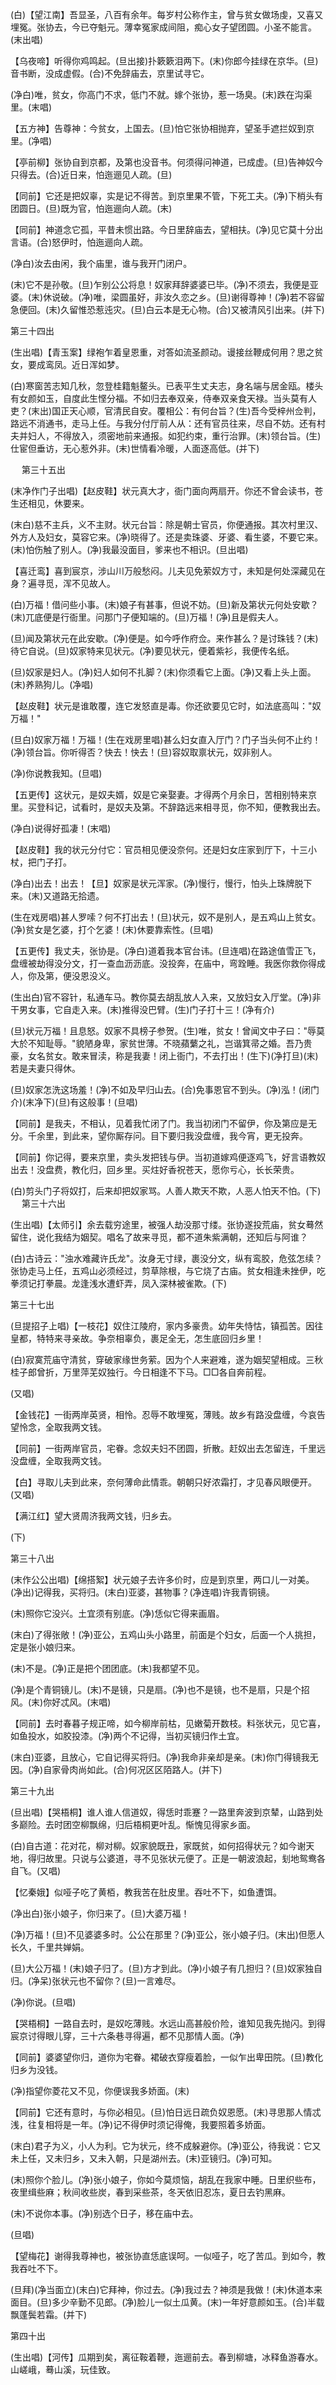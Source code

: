 <!-- { "loadSidebar": true } -->
(白)【望江南】吾显圣，八百有余年。每岁村公称作主，曾与贫女做场虔，又喜又埋冤。张协去，今已夺魁元。薄幸冤家成间阻，痴心女子望团圆。小圣不能言。(末出唱)

【乌夜啼】听得你鸡鸣起。(旦出接)扑簌簌泪两下。(末)你郎今挂绿在京华。(旦)音书断，没成虚假。(合)不免辞庙去，京里试寻它。

(净白)唯，贫女，你高门不求，低门不就。嫁个张协，惹一场臭。(末)跌在沟渠里。(末唱)

【五方神】告尊神：今贫女，上国去。(旦)怕它张协相抛弃，望圣手遮拦奴到京里。(净唱)

【亭前柳】张协自到京都，及第也没音书。何须得问神道，已成虚。(旦)告神奴今只得去。(合)近日来，怕迤逦见人疏。(旦)

【同前】它还是把奴辜，实是记不得苦。到京里果不管，下死工夫。(净)下梢头有团圆日。(旦)既为官，怕迤逦向人疏。(末)

【同前】神道念它孤，平昔未惯出路。今日里辞庙去，望相扶。(净)见它莫十分出言语。(合)怒伊时，怕迤逦向人疏。

(净白)汝去由闲，我个庙里，谁与我开门闭户。

(末)它不是孙敬。(旦)乍别公公将息！奴家拜辞婆婆已毕。(净)不须去，我便是亚婆。(末)休说破。(净)唯，梁圆虽好，非汝久恋之乡。(旦)谢得尊神！(净)若不容留急便回。(末)久留惟恐惹迍灾。(旦)白云本是无心物。(合)又被清风引出来。(并下)


第三十四出

(生出唱)【青玉案】绿袍乍着皇恩重，对答如流圣颜动。谩接丝鞭成何用？思之贫女，要成鸾凤。近日浑如梦。

(白)寒窗苦志知几秋，忽登桂籍魁鳌头。已表平生丈夫志，身名端与居金瓯。楼头有女颜如玉，自度此生悭分福。不如归去奉双亲，侍奉双亲食天禄。当头莫有人吏？(末出)国正天心顺，官清民自安。覆相公：有何台旨？(生)吾今受梓州佥判，路远不消通书，走马上任。与我分付厅前人从：还有官员往来，尽自不妨。还有村夫并妇人，不得放入，须密地前来通报。如犯约束，重行治罪。(末)领台旨。(生)仕宦但垂访，无心惹外非。(末)世情看冷暖，人面逐高低。(并下)

　
第三十五出

(末净作门子出唱)【赵皮鞋】状元真大才，衙门面向两扇开。你还不曾会读书，苍生还相见，休要来。

(末白)慈不主兵，义不主财。状元台旨：除是朝士官员，你便通报。其次村里汉、外方人及妇女，莫容它来。(净)晓得了。还是卖珠婆、牙婆、看生婆，不要它来。(末)怕伤触了别人。(净)我最没面目，爹来也不相识。(旦出唱)

【喜迁鸾】喜到宸京，涉山川万般愁闷。儿夫见免萦奴方寸，未知是何处深藏见在身？遍寻觅，浑不见故人。

(白)万福！借问些小事。(末)娘子有甚事，但说不妨。(旦)新及第状元何处安歇？(末)兀底便是行衙里。问那门子便知端的。(旦)万福！(净)且是假夫人。

(旦)闻及第状元在此安歇。(净)便是。如今呼作府佥。来作甚么？是讨珠钱？(末)待它自说。(旦)奴家特来见状元。(净)要见状元，便着紫衫，我便传名纸。

(旦)奴家是妇人。(净)妇人如何不扎脚？(末)你须看它上面。(净)又看上头上面。(末)养熟狗儿。(净唱)

【赵皮鞋】状元是谁敢覆，连它发怒直是毒。你还欲要见它时，如法底高叫："奴万福！"

(旦白)奴家万福！万福！(生在戏房里唱)甚么妇女直入厅门？门子当头何不止约！(净)领台旨。你听得否？快去！快去！(旦)容奴取禀状元，奴非别人。

(净)你说教我知。(旦唱)

【五更传】这状元，是奴夫婿，奴是它亲娶妻。才得两个月余日，苦相别特来京里。买登科记，试看时，是奴夫及第。不辞路远来相寻觅，你不知，便教我出去。

(净白)说得好孤凄！(末唱)

【赵皮鞋】我的状元分付它：官员相见便没奈何。还是妇女庄家到厅下，十三小杖，把门子打。

(净白)出去！出去！【旦】奴家是状元浑家。(净)慢行，慢行，怕头上珠牌脱下来。(末)又道路无拾遗。

(生在戏房唱)甚人罗嗦？何不打出去！(旦)状元，奴不是别人，是五鸡山上贫女。(净)贫女是乞婆，打个乞婆！(末)休要靠索性。(旦唱)

【五更传】我丈夫，张协是。(净白)道着我本官台讳。(旦连唱)在路途值雪正飞，盘缠被劫得没分文，打一查血沥沥底。没投奔，在庙中，弯跧睡。我医你救你得成人，你及第，便没恩没义。

(生出白)官不容针，私通车马。教你莫去胡乱放人入来，又放妇女入厅堂。(净)非干男女事，它自走入来。(末)推得没巴臂。(生)门子打十三！(净有介)

(旦)状元万福！且息怒。奴家不具榜子参贺。(生)唯，贫女！曾闻文中子曰："辱莫大於不知耻辱。"貌陋身卑，家贫世薄。不晓蘋蘩之礼，岂谐箕帚之婚。吾乃贵豪，女名贫女。敢来冒渎，称是我妻！闭上衙门，不去打出！(生下)(净打旦)(末)若是夫妻只得休。

(旦)奴家怎洗这场羞！(净)不如及早归山去。(合)免事恩官不到头。(净)泓！(闭门介)(末净下)(旦)有这般事！(旦唱)

【同前】是我夫，不相认，见着我忙闭了门。我当初闭门不留伊，你及第应是无分。千余里，到此来，望你厮存问。目下要归我没盘缠，我今宵，更无投奔。

【同前】你记得，要来京里，卖头发把钱与伊。当初道嫁鸡便逐鸡飞，好言语教奴出去！没盘费，教化归，回乡里。买炷好香祝苍天，愿你亏心，长长荣贵。

(白)剪头门子将奴打，后来却把奴家骂。人善人欺天不欺，人恶人怕天不怕。(下)
　
第三十六出

(生出唱)【太师引】余去载穷途里，被强人劫没那寸缕。张协遂投荒庙，贫女蓦然留住，说化我结为姻契。唱名了故来寻觅，都不道朱紫满朝，还知后与阿谁？

(白)古诗云："浊水难藏许氏龙"。汝身无寸绿，裹没分文，纵有鸾胶，危弦怎续？张协走马上任，五鸡山必须经过，剪草除根，与它烧了古庙。贫女相逢未挫伊，吃拳须记打拳晨。龙逢浅水遭虾弄，凤入深林被雀欺。(下)


第三十七出

(旦提招子上唱)【一枝花】奴住江陵府，家内多豪贵。幼年失恃怙，镇孤苦。因往皇都，特特来寻亲故。争奈相辜负，裹足全无，怎生底回归乡里！

(白)寂寞荒庙守清贫，穿破家缘世务萦。因为个人来避难，遂为姻契望相成。三秋桂子郎曾折，万里萍芜奴独行。今日相逢不下马。□□各自奔前程。

(又唱)

【金钱花】一街两岸英贤，相怜。忍辱不敢埋冤，薄贱。故乡有路没盘缠，今哀告望怜念，全取我两文钱。

【同前】一街两岸官员，宅眷。念奴夫妇不团圆，折散。赶奴出去怎留连，千里远没盘缠，全取我两文钱。

【白】寻取儿夫到此来，奈何薄命此情乖。朝朝只好浓霜打，才见春风眼便开。(又唱)

【满江红】望大贤周济我两文钱，归乡去。

(下)


第三十八出

(末作公公出唱)【绵搭絮】状元娘子去许多价时，应是到京里，两口儿一对美。(净出)记得我，买将归。(末白)亚婆，甚物事？(净连唱)许我青铜镜。

(末)照你它没兴。土宜须有别底。(净)恁似它得来画眉。

(末白)了得张敞！(净)亚公，五鸡山头小路里，前面是个妇女，后面一个人挑担，定是张小娘归来。

(末)不是。(净)正是把个团团底。(末)我都望不见。

(净)是个青铜镜儿。(末)不是镜，只是扇。(净)也不是镜，也不是扇，只是个招风。(末)你好忒风。(末唱)

【同前】去时春暮子规正啼，如今柳岸前枯，见嫩菊开数枝。料张状元，见它喜，如鱼投水，如胶投漆。(净)两个不记得，当初买镜归作土宜。

(末白)亚婆，且放心，它自记得买将归。(净)我命非亲却是亲。(末)你门得镜我无因。(净)自家骨肉尚如此。(合)何况区区陌路人。(并下)


第三十九出

(旦出唱)【哭梧桐】谁人谁人信道奴，得恁时乖蹇？一路里奔波到京辇，山路到处多巅险。去时团空柳飘绵，归后梧桐更叶乱。惭愧见得家乡面。

(白)自古道：花对花，柳对柳。奴家貌既丑，家既贫，如何招得状元？如今谢天地，得归故里。只说与公婆道，寻不见张状元便了。正是一朝波浪起，刬地鸳鸯各自飞。(又唱)

【忆秦娥】似哑子吃了黄栢，教我苦在肚皮里。吞吐不下，如鱼遭饵。

(净出白)张小娘子，你归来了。(旦)大婆万福！

(净)万福！(旦)不见婆婆多时。公公在那里？(净)亚公，张小娘子归。(末出)但愿人长久，千里共婵娟。

(旦)大公万福！(末)娘子归了。(旦)方才到此。(净)小娘子有几担归？(旦)奴家独自归。(净呆)张状元也不留你？(旦)一言难尽。

(净)你说。(旦唱)

【哭梧桐】一路自去时，是奴吃薄贱。水远山高甚般价险，谁知见我先抛闪。到得宸京讨得眼儿穿，三十六条巷寻得遍，都不见那情人面。(净)

【同前】婆婆望你归，道你为宅眷。裙破衣穿瘦着脸，一似乍出卑田院。(旦)教化归乡为没钱。

(净)指望你菱花又不见，你便误我多娇面。(末)

【同前】它还有意时，与你必相见。(旦)怕日远日疏负奴恩愿。(末)寻思那人情忒浅，往复相将是一年。(净)记不得伊时须记得俺，我要照着多娇面。

(末白)君子为义，小人为利。它为状元，终不成躲避你。(净)亚公，待我说：它又未上任，又未归乡，又未入朝，只是湖州去。(末)亚镜归。(净)可知。

(末)照你个脸儿。(净)张小娘子，你如今莫烦恼，胡乱在我家中睡。日里织些布，夜里缉些麻；秋间收些炭，春到采些茶，冬天依旧忍冻，夏日去钓黑麻。

(末)不说你本事。(净)别选个日子，移在庙中去。

(旦唱)

【望梅花】谢得我尊神也，被张协直恁底误呵。一似哑子，吃了苦瓜。到如今，教我吞吐不下。

(旦拜)(净当面立)(末白)它拜神，你过去。(净)我过去？神须是我做！(末)休道本来面目。(旦)多少辛勤不见郎。(净)脸儿一似土瓜黄。(末)一年好意颜如玉。(合)半载飘蓬鬓若霜。(并下)

第四十出

(生出唱)【河传】瓜期到矣，离征鞍着鞭，迤逦前去。春到柳塘，冰释鱼游春水。山嵯峨，蓦山溪，玩佳致。


